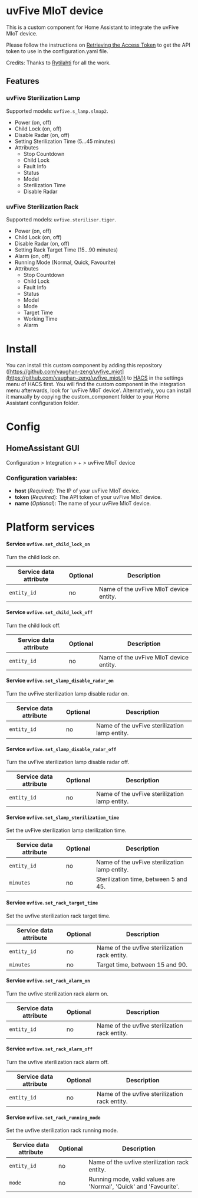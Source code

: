 # uvFive MIoT device

This is a custom component for Home Assistant to integrate the uvFive MIoT device.

Please follow the instructions on [Retrieving the Access Token](https://home-assistant.io/components/xiaomi/#retrieving-the-access-token) to get the API token to use in the configuration.yaml file.

Credits: Thanks to [Rytilahti](https://github.com/rytilahti/python-miio) for all the work.

## Features

### uvFive Sterilization Lamp

Supported models: `uvfive.s_lamp.slmap2`.

* Power (on, off)
* Child Lock (on, off)
* Disable Radar (on, off)
* Setting Sterilization Time (5...45 minutes)
* Attributes
  - Stop Countdown
  - Child Lock
  - Fault Info
  - Status
  - Model
  - Sterilization Time
  - Disable Radar

### uvFive Sterilization Rack

Supported models: `uvfive.steriliser.tiger`.

* Power (on, off)
* Child Lock (on, off)
* Disable Radar (on, off)
* Setting Rack Target Time (15...90 minutes)
* Alarm (on, off)
* Running Mode (Normal, Quick, Favourite)
* Attributes
  - Stop Countdown
  - Child Lock
  - Fault Info
  - Status
  - Model
  - Mode
  - Target Time
  - Working Time
  - Alarm

# Install
You can install this custom component by adding this repository ([https://github.com/vaughan-zeng/uvfive_miot](https://github.com/vaughan-zeng/uvfive_miot/)) to [HACS](https://hacs.xyz/) in the settings menu of HACS first. You will find the custom component in the integration menu afterwards, look for 'uvFive MIoT device'. Alternatively, you can install it manually by copying the custom_component folder to your Home Assistant configuration folder.

# Config

## HomeAssistant GUI
Configuration > Integration > + > uvFive MIoT device

### Configuration variables:
- **host** (*Required*): The IP of your uvFive MIoT device.
- **token** (*Required*): The API token of your uvFive MIoT device.
- **name** (*Optional*): The name of your uvFive MIoT device.


# Platform services

#### Service `uvfive.set_child_lock_on`

Turn the child lock on.

| Service data attribute | Optional | Description                            |
| ---------------------- | -------- | -------------------------------------- |
| `entity_id`            | no       | Name of the uvFive MIoT device entity. |

#### Service `uvfive.set_child_lock_off`

Turn the child lock off.

| Service data attribute | Optional | Description                            |
| ---------------------- | -------- | -------------------------------------- |
| `entity_id`            | no       | Name of the uvFive MIoT device entity. |

#### Service `uvfive.set_slamp_disable_radar_on`

Turn the uvFive sterilization lamp disable radar on.

| Service data attribute | Optional | Description                                   |
| ---------------------- | -------- | --------------------------------------------- |
| `entity_id`            | no       | Name of the uvFive sterilization lamp entity. |

#### Service `uvfive.set_slamp_disable_radar_off`

Turn the uvFive sterilization lamp disable radar off.

| Service data attribute | Optional | Description                                   |
| ---------------------- | -------- | --------------------------------------------- |
| `entity_id`            | no       | Name of the uvFive sterilization lamp entity. |

#### Service `uvfive.set_slamp_sterilization_time`

Set the uvFive sterilization lamp sterilization time.

| Service data attribute | Optional | Description                                   |
| ---------------------- | -------- | --------------------------------------------- |
| `entity_id`            | no       | Name of the uvFive sterilization lamp entity. |
| `minutes`              | no       | Sterilization time, between 5 and 45.         |

#### Service `uvfive.set_rack_target_time`

Set the uvfive sterilization rack target time.

| Service data attribute | Optional | Description                                   |
| ---------------------- | -------- | --------------------------------------------- |
| `entity_id`            | no       | Name of the uvfive sterilization rack entity. |
| `minutes`              | no       | Target time, between 15 and 90.               |

#### Service `uvfive.set_rack_alarm_on`

Turn the uvfive sterilization rack alarm on.

| Service data attribute | Optional | Description                                   |
| ---------------------- | -------- | --------------------------------------------- |
| `entity_id`            | no       | Name of the uvfive sterilization rack entity. |

#### Service `uvfive.set_rack_alarm_off`

Turn the uvfive sterilization rack alarm off.

| Service data attribute | Optional | Description                                   |
| ---------------------- | -------- | --------------------------------------------- |
| `entity_id`            | no       | Name of the uvfive sterilization rack entity. |

#### Service `uvfive.set_rack_running_mode`

Set the uvfive sterilization rack running mode.

| Service data attribute | Optional | Description                                                  |
| ---------------------- | -------- | ------------------------------------------------------------ |
| `entity_id`            | no       | Name of the uvfive sterilization rack entity.                |
| `mode`                 | no       | Running mode, valid values are 'Normal', 'Quick' and 'Favourite'. |